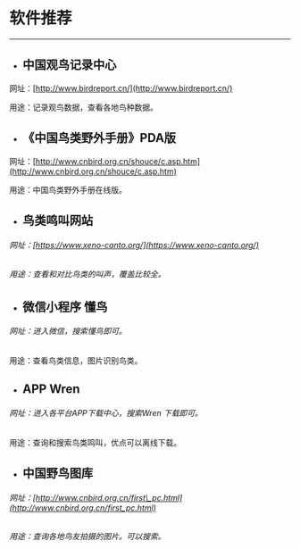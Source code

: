 # 软件推荐

---

* ## 中国观鸟记录中心

网址：[http://www.birdreport.cn/](http://www.birdreport.cn/)

用途：记录观鸟数据，查看各地鸟种数据。

* ## **《中国鸟类野外手册》PDA版**

网址：[http://www.cnbird.org.cn/shouce/c.asp.htm](http://www.cnbird.org.cn/shouce/c.asp.htm)

用途：中国鸟类野外手册在线版。

* ## 鸟类鸣叫网站

###### 网址：[https://www.xeno-canto.org/](https://www.xeno-canto.org/)

###### 用途：查看和对比鸟类的叫声，覆盖比较全。

* ## 微信小程序  懂鸟

###### 网址：进入微信，搜索懂鸟即可。

用途：查看鸟类信息，图片识别鸟类。

* ## APP Wren

###### 网址：进入各平台APP下载中心，搜索Wren 下载即可。

用途：查询和搜索鸟类鸣叫，优点可以离线下载。

* ## 中国野鸟图库

###### 网址：[http://www.cnbird.org.cn/first\_pc.html](http://www.cnbird.org.cn/first_pc.html)

###### 用途：查询各地鸟友拍摄的图片。可以搜索。

###### 



